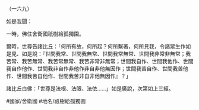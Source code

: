 （一六九）

如是我聞：

一時，佛住舍衛國祇樹給孤獨園。

爾時，世尊告諸比丘：「何所有故，何所起？何所繫著，何所見我，令諸眾生作如是見、如是說：『世間我常、世間我無常、世間我常無常、世間我非常非無常；我苦常、我苦無常、我苦常無常、我苦非常非無常；世間我自作、世間我他作、世間我自作他作、世間我非自作非他作非自非他無因作；世間我苦自作、世間我苦他作、世間我苦自他作、世間我苦非自非他無因作』？」

諸比丘白佛：「世尊是法根、法眼、法依……」如是廣說，次第如上三經。

#國家/舍衛國
#地名/祇樹給孤獨園
